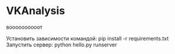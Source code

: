 # VKAnalysis
воооооооооот


Установить зависимости командой:
 pip install -r requirements.txt 
Запустить сервер:
  python hello.py runserver
